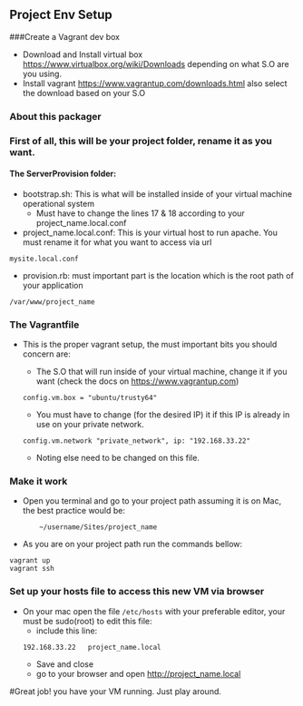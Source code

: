 ## Project Env Setup

###Create a Vagrant dev box
- Download and Install virtual box https://www.virtualbox.org/wiki/Downloads depending on what S.O are you using.
- Install vagrant https://www.vagrantup.com/downloads.html also select the download based on your S.O

### About this packager

### First of all, this will be your project folder, rename it as you want.

#### The ServerProvision folder:
- bootstrap.sh: This is what will be installed inside of your virtual machine operational system
    - Must have to change the lines 17 & 18 according to your project_name.local.conf
- project_name.local.conf: This is your virtual host to run apache. You must rename it for what you want to access via url
```
mysite.local.conf
```
- provision.rb: must important part is the location which is the root path of your application
```
/var/www/project_name
```

### The Vagrantfile
- This is the proper vagrant setup, the must important bits you should concern are:
 
    - The S.O that will run inside of your virtual machine, change it if you want (check the docs on https://www.vagrantup.com)
    ```
    config.vm.box = "ubuntu/trusty64"
    ```

    - You must have to change (for the desired IP) it if this IP is already in use on your private network.
    ```
    config.vm.network "private_network", ip: "192.168.33.22"
    ```
    
    - Noting else need to be changed on this file. 


### Make it work

- Open you terminal and go to your project path
    assuming it is on Mac, the best practice would be:
    ```
        ~/username/Sites/project_name
    ``` 
- As you are on your project path run the commands bellow:
 
```
vagrant up
vagrant ssh
```

### Set up your hosts file to access this new VM via browser
- On your mac open the file `/etc/hosts` with your preferable editor, your must be sudo(root) to edit this file:
    - include this line:
    ```
    192.168.33.22   project_name.local    
    ```
    - Save and  close
    - go to your browser and open http://project_name.local


#Great job! you have your VM running. Just play around.
